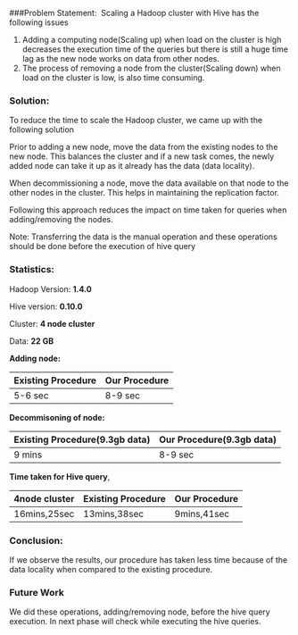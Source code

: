 ###﻿Problem Statement:
﻿
Scaling a Hadoop cluster with Hive has the following issues

1. Adding a computing node(Scaling up) when load on the cluster is high decreases the execution time of the queries but there is still a huge time lag as the new node works on data from other nodes.
2. The process of removing a node from the cluster(Scaling down) when load on the cluster is low, is also time consuming.

### Solution:

To reduce the time to scale the Hadoop cluster, we came up with the following solution

   Prior to adding a new node, move the data from the existing nodes to the new node. This balances the cluster and if a new task comes, the newly added node can take it up as it already has the data (data locality).
   
   When decommissioning a node, move the data available on that node to the other nodes in the cluster. This helps in maintaining the replication factor.
  
Following this approach reduces the impact on time taken for queries when adding/removing the nodes.

Note: Transferring the data is the manual operation and these operations should be done before the execution of hive query

### Statistics:
Hadoop Version: **1.4.0**

Hive version: **0.10.0**

Cluster: **4 node cluster**

Data: **22 GB**

**Adding node:**

|Existing Procedure| Our Procedure|
|---|---|
|5-6 sec| 8-9 sec|

**Decommisoning of node:**

|Existing Procedure(9.3gb data)| Our Procedure(9.3gb data)|
|---|---|
|9 mins| 8-9 sec|


**Time taken for Hive query**,

|4node cluster |Existing Procedure| Our Procedure|
|---|---|---|
|16mins,25sec|13mins,38sec| 9mins,41sec|


### Conclusion:
If we observe the results, our procedure has taken less time because of the data locality when compared to the existing procedure. 


### Future Work
We did these operations, adding/removing node,  before the hive query execution. In next phase will check while executing the hive queries.
    
